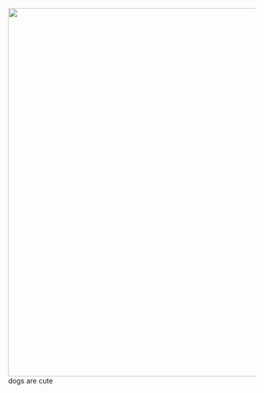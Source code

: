 <img align="center" width="850" height="750" src="https://github.com/GanziDaeyong/GanziDaeyong/blob/main/corgi-computer.gif">
dogs are cute
